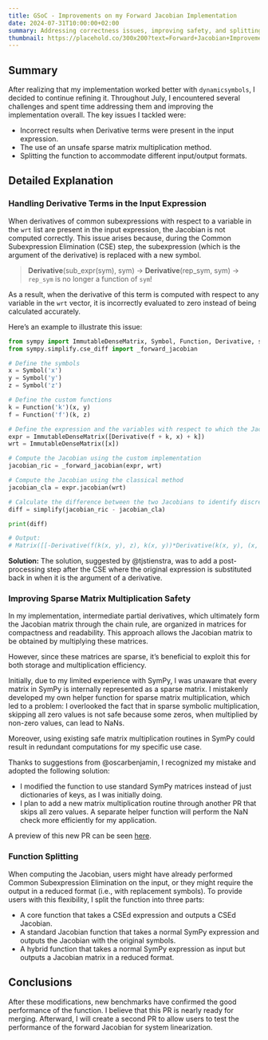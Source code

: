 ```yaml
---
title: GSoC - Improvements on my Forward Jacobian Implementation
date: 2024-07-31T10:00:00+02:00
summary: Addressing correctness issues, improving safety, and splitting the function for more flexible forward Jacobian usage in SymPy.
thumbnail: https://placehold.co/300x200?text=Forward+Jacobian+Improvements
---
```


## **Summary**

After realizing that my implementation worked better with `dynamicsymbols`, I decided to continue refining it. Throughout July, I encountered several challenges and spent time addressing them and improving the implementation overall. The key issues I tackled were:

- Incorrect results when Derivative terms were present in the input expression.
- The use of an unsafe sparse matrix multiplication method.
- Splitting the function to accommodate different input/output formats.

## **Detailed Explanation**

### **Handling Derivative Terms in the Input Expression**

When derivatives of common subexpressions with respect to a variable in the `wrt` list are present in the input expression, the Jacobian is not computed correctly. This issue arises because, during the Common Subexpression Elimination (CSE) step, the subexpression (which is the argument of the derivative) is replaced with a new symbol.

> **Derivative**(sub_expr(sym), sym) → **Derivative**(rep_sym, sym) → `rep_sym` is no longer a function of `sym`!

As a result, when the derivative of this term is computed with respect to any variable in the `wrt` vector, it is incorrectly evaluated to zero instead of being calculated accurately.

Here’s an example to illustrate this issue:

```python
from sympy import ImmutableDenseMatrix, Symbol, Function, Derivative, simplify
from sympy.simplify.cse_diff import _forward_jacobian

# Define the symbols
x = Symbol('x')
y = Symbol('y')
z = Symbol('z')

# Define the custom functions
k = Function('k')(x, y)
f = Function('f')(k, z)

# Define the expression and the variables with respect to which the Jacobian is computed
expr = ImmutableDenseMatrix([Derivative(f + k, x) + k])
wrt = ImmutableDenseMatrix([x])

# Compute the Jacobian using the custom implementation
jacobian_ric = _forward_jacobian(expr, wrt)

# Compute the Jacobian using the classical method
jacobian_cla = expr.jacobian(wrt)

# Calculate the difference between the two Jacobians to identify discrepancies
diff = simplify(jacobian_ric - jacobian_cla)

print(diff)

# Output:
# Matrix([[-Derivative(f(k(x, y), z), k(x, y))*Derivative(k(x, y), (x, 2)) - Derivative(f(k(x, y), z), (k(x, y), 2))*Derivative(k(x, y), x)**2 - Derivative(k(x, y), x) - Derivative(k(x, y), (x, 2))]])
```

**Solution:** The solution, suggested by @tjstienstra, was to add a post-processing step after the CSE where the original expression is substituted back in when it is the argument of a derivative.

### **Improving Sparse Matrix Multiplication Safety**

In my implementation, intermediate partial derivatives, which ultimately form the Jacobian matrix through the chain rule, are organized in matrices for compactness and readability. This approach allows the Jacobian matrix to be obtained by multiplying these matrices.

However, since these matrices are sparse, it’s beneficial to exploit this for both storage and multiplication efficiency.

Initially, due to my limited experience with SymPy, I was unaware that every matrix in SymPy is internally represented as a sparse matrix. I mistakenly developed my own helper function for sparse matrix multiplication, which led to a problem: I overlooked the fact that in sparse symbolic multiplication, skipping all zero values is not safe because some zeros, when multiplied by non-zero values, can lead to NaNs.

Moreover, using existing safe matrix multiplication routines in SymPy could result in redundant computations for my specific use case.

Thanks to suggestions from @oscarbenjamin, I recognized my mistake and adopted the following solution:

- I modified the function to use standard SymPy matrices instead of just dictionaries of keys, as I was initially doing.
- I plan to add a new matrix multiplication routine through another PR that skips all zero values. A separate helper function will perform the NaN check more efficiently for my application.

A preview of this new PR can be seen [here](https://github.com/sympy/sympy/pull/26773#issuecomment-2260416576).

### **Function Splitting**

When computing the Jacobian, users might have already performed Common Subexpression Elimination on the input, or they might require the output in a reduced format (i.e., with replacement symbols). To provide users with this flexibility, I split the function into three parts:

- A core function that takes a CSEd expression and outputs a CSEd Jacobian.
- A standard Jacobian function that takes a normal SymPy expression and outputs the Jacobian with the original symbols.
- A hybrid function that takes a normal SymPy expression as input but outputs a Jacobian matrix in a reduced format.

## **Conclusions**

After these modifications, new benchmarks have confirmed the good performance of the function. I believe that this PR is nearly ready for merging. Afterward, I will create a second PR to allow users to test the performance of the forward Jacobian for system linearization.
